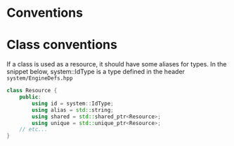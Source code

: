# Conventions
# Class conventions
If a class is used as a resource, it should have some aliases for types. In the snippet below, system::IdType is a type defined in the header `system/EngineDefs.hpp`

``` c++
class Resource {
    public:
        using id = system::IdType;
        using alias = std::string;
        using shared = std::shared_ptr<Resource>;
        using unique = std::unique_ptr<Resource>;
    // etc...
}
```